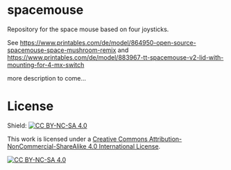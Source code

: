 # spacemouse
Repository for the space mouse based on four joysticks.

See 
https://www.printables.com/de/model/864950-open-source-spacemouse-space-mushroom-remix
and 
https://www.printables.com/de/model/883967-tt-spacemouse-v2-lid-with-mounting-for-4-mx-switch

more description to come...

# License
Shield: [![CC BY-NC-SA 4.0][cc-by-nc-sa-shield]][cc-by-nc-sa]

This work is licensed under a
[Creative Commons Attribution-NonCommercial-ShareAlike 4.0 International License][cc-by-nc-sa].

[![CC BY-NC-SA 4.0][cc-by-nc-sa-image]][cc-by-nc-sa]

[cc-by-nc-sa]: http://creativecommons.org/licenses/by-nc-sa/4.0/
[cc-by-nc-sa-image]: https://licensebuttons.net/l/by-nc-sa/4.0/88x31.png
[cc-by-nc-sa-shield]: https://img.shields.io/badge/License-CC%20BY--NC--SA%204.0-lightgrey.svg
